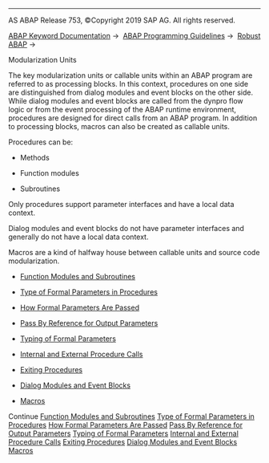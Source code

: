   

* * *

AS ABAP Release 753, ©Copyright 2019 SAP AG. All rights reserved.

[ABAP Keyword Documentation](javascript:call_link\('abenabap.htm'\)) →  [ABAP Programming Guidelines](javascript:call_link\('abenabap_pgl.htm'\)) →  [Robust ABAP](javascript:call_link\('abenrobust_abap_guidl.htm'\)) → 

Modularization Units

The key modularization units or callable units within an ABAP program are referred to as processing blocks. In this context, procedures on one side are distinguished from dialog modules and event blocks on the other side. While dialog modules and event blocks are called from the dynpro flow logic or from the event processing of the ABAP runtime environment, procedures are designed for direct calls from an ABAP program. In addition to processing blocks, macros can also be created as callable units.

Procedures can be:

-   Methods

-   Function modules

-   Subroutines

Only procedures support parameter interfaces and have a local data context.

Dialog modules and event blocks do not have parameter interfaces and generally do not have a local data context.

Macros are a kind of halfway house between callable units and source code modularization.

-   [Function Modules and Subroutines](javascript:call_link\('abenfunct_module_subroutine_guidl.htm'\) "Guideline")

-   [Type of Formal Parameters in Procedures](javascript:call_link\('abentype_formal_param_proc_guidl.htm'\) "Guideline")

-   [How Formal Parameters Are Passed](javascript:call_link\('abentype_transf_formal_para_guidl.htm'\) "Guideline")

-   [Pass By Reference for Output Parameters](javascript:call_link\('abenref_transf_output_param_guidl.htm'\) "Guideline")

-   [Typing of Formal Parameters](javascript:call_link\('abentype_formal_param_guidl.htm'\) "Guideline")

-   [Internal and External Procedure Calls](javascript:call_link\('abenintern_extern_proc_call_guidl.htm'\) "Guideline")

-   [Exiting Procedures](javascript:call_link\('abenexit_procedure_guidl.htm'\) "Guideline")

-   [Dialog Modules and Event Blocks](javascript:call_link\('abendial_mod_event_block_guidl.htm'\) "Guideline")

-   [Macros](javascript:call_link\('abenmacros_guidl.htm'\) "Guideline")

Continue
[Function Modules and Subroutines](javascript:call_link\('abenfunct_module_subroutine_guidl.htm'\))
[Type of Formal Parameters in Procedures](javascript:call_link\('abentype_formal_param_proc_guidl.htm'\))
[How Formal Parameters Are Passed](javascript:call_link\('abentype_transf_formal_para_guidl.htm'\))
[Pass By Reference for Output Parameters](javascript:call_link\('abenref_transf_output_param_guidl.htm'\))
[Typing of Formal Parameters](javascript:call_link\('abentype_formal_param_guidl.htm'\))
[Internal and External Procedure Calls](javascript:call_link\('abenintern_extern_proc_call_guidl.htm'\))
[Exiting Procedures](javascript:call_link\('abenexit_procedure_guidl.htm'\))
[Dialog Modules and Event Blocks](javascript:call_link\('abendial_mod_event_block_guidl.htm'\))
[Macros](javascript:call_link\('abenmacros_guidl.htm'\))